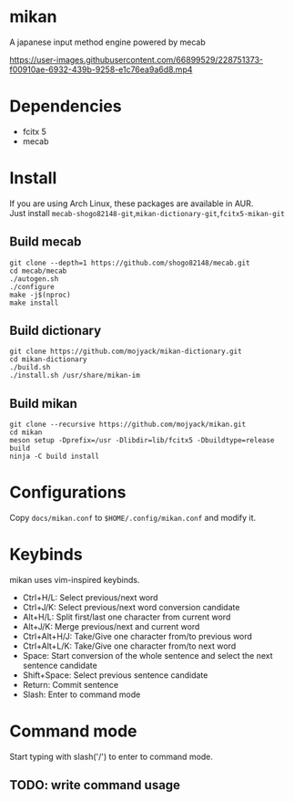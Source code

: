 # mikan
A japanese input method engine powered by mecab

https://user-images.githubusercontent.com/66899529/228751373-f00910ae-6932-439b-9258-e1c76ea9a6d8.mp4

# Dependencies
- fcitx 5
- mecab
# Install
If you are using Arch Linux, these packages are available in AUR.  
Just install `mecab-shogo82148-git`,`mikan-dictionary-git`,`fcitx5-mikan-git`
## Build mecab
```
git clone --depth=1 https://github.com/shogo82148/mecab.git
cd mecab/mecab
./autogen.sh
./configure
make -j$(nproc)
make install
```
## Build dictionary
```
git clone https://github.com/mojyack/mikan-dictionary.git
cd mikan-dictionary
./build.sh
./install.sh /usr/share/mikan-im
```
## Build mikan
```
git clone --recursive https://github.com/mojyack/mikan.git
cd mikan
meson setup -Dprefix=/usr -Dlibdir=lib/fcitx5 -Dbuildtype=release build
ninja -C build install
```

# Configurations
Copy `docs/mikan.conf` to `$HOME/.config/mikan.conf` and modify it.  

# Keybinds
mikan uses vim-inspired keybinds.
- Ctrl+H/L: Select previous/next word
- Ctrl+J/K: Select previous/next word conversion candidate
- Alt+H/L: Split first/last one character from current word
- Alt+J/K: Merge previous/next and current word
- Ctrl+Alt+H/J: Take/Give one character from/to previous word
- Ctrl+Alt+L/K: Take/Give one character from/to next word
- Space: Start conversion of the whole sentence and select the next sentence candidate
- Shift+Space: Select previous sentence candidate
- Return: Commit sentence
- Slash: Enter to command mode

# Command mode
Start typing with slash('/') to enter to command mode.
## TODO: write command usage
